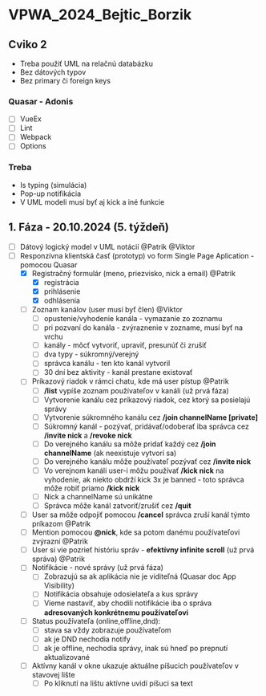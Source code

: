 # VPWA_2024_Bejtic_Borzik
## Cviko 2
- Treba použiť UML na relačnú databázku
- Bez dátových typov
- Bez primary či foreign keys
### Quasar - Adonis 
- [ ] VueEx
- [ ] Lint
- [ ] Webpack
- [ ] Options

### Treba
- Is typing (simulácia)
- Pop-up notifikácia
- V UML modeli musí byť aj kick a iné funkcie

## 1. Fáza - 20.10.2024 (5. týždeň)
- [ ] Dátový logický model v UML notácií @Patrik @Viktor
- [ ] Responzívna klientská časť (prototyp) vo form Single Page Aplication - pomocou Quasar 
    - [x] Registračný formulár (meno, priezvisko, nick a email) @Patrik 
      - [x] registrácia
      - [x] prihlásenie
      - [x] odhlásenia
    - [ ] Zoznam kanálov (user musí byť člen) @Viktor
      - [ ] opustenie/vyhodenie kanála - vymazanie zo zoznamu
      - [ ] pri pozvaní do kanála - zvýraznenie v zozname, musí byť na vrchu
      - [ ] kanály - môcť vytvoriť, upraviť, presunúť či zrušiť
      - [ ] dva typy - súkromný/verejný
      - [ ] správca kanálu - ten kto kanál vytvoril
      - [ ] 30 dní bez aktivity - kanál prestane existovať
    - [ ] Príkazový riadok v rámci chatu, kde má user pístup @Patrik
      - [ ] **/list** vypíše zoznam používateľov v kanáli (už prvá fáza)
      - [ ] Vytvorenie kanálu cez príkazový riadok, cez ktorý sa posielajú správy
      - [ ] Vytvorenie súkromného kanálu cez **/join channelName [private]**
      - [ ] Súkromný kanál - pozývať, pridávať/odoberať iba správca cez **/invite nick** a **/revoke nick**
      - [ ] Do verejného kanálu sa môže pridať každý cez **/join channelName** (ak neexistuje vytvorí sa)
      - [ ] Do verejného kanálu môže používateľ pozývať cez **/invite nick**
      - [ ] Vo verejnom kanáli user-i môžu používať **/kick nick** na vyhodenie, ak niekto obdrží kick 3x je banned - toto správca môže robiť priamo **/kick nick**
      - [ ] Nick a channelName sú unikátne
      - [ ] Správca môže kanál zatvoriť/zrušiť cez **/quit**
    - [ ] User sa môže odpojiť pomocou **/cancel** správca zruší kanál týmto príkazom @Patrik
    - [ ] Mention pomocou **@nick**, kde sa potom danému používateľovi zvýrazní @Patrik
    - [ ] User si vie pozrieť históriu správ - **efektívny infinite scroll** (už prvá správa) @Patrik
    - [ ] Notifikácie - nové správy (už prvá fáza)
      - [ ] Zobrazujú sa ak aplikácia nie je viditeľná (Quasar doc App Visibility)
      - [ ] Notifikácia obsahuje odosielateľa a kus správy
      - [ ] Vieme nastaviť, aby chodili notifikácie iba o správa **adresovaných konkrétnemu používateľovi**
    - [ ] Status používateľa (online,offline,dnd):
      - [ ] stava sa vždy zobrazuje používateľom
      - [ ] ak je DND nechodia notify
      - [ ] ak je offline, nechodia správy, inak sú hneď po prepnutí aktualizované
    - [ ] Aktívny kanál v okne ukazuje aktuálne píšucich používateľov v stavovej lište
      - [ ] Po kliknutí na lištu aktívne uvidí píšuci sa text 